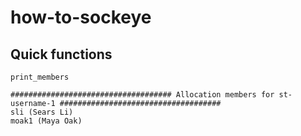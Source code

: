 # how-to-sockeye

## Quick functions

```print_members```


```
#################################### Allocation members for st-username-1 ####################################
sli (Sears Li) 
moak1 (Maya Oak)  
```
